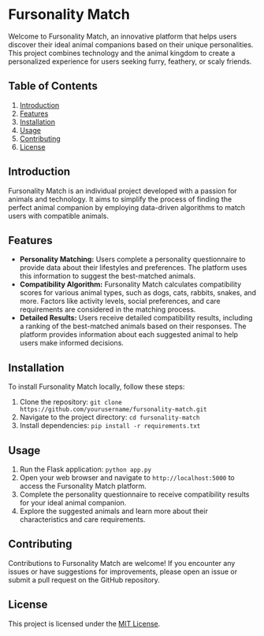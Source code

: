 # Fursonality Match

Welcome to Fursonality Match, an innovative platform that helps users discover their ideal animal companions based on their unique personalities. This project combines technology and the animal kingdom to create a personalized experience for users seeking furry, feathery, or scaly friends.

## Table of Contents
1. [Introduction](#introduction)
2. [Features](#features)
3. [Installation](#installation)
4. [Usage](#usage)
5. [Contributing](#contributing)
6. [License](#license)

## Introduction
Fursonality Match is an individual project developed with a passion for animals and technology. It aims to simplify the process of finding the perfect animal companion by employing data-driven algorithms to match users with compatible animals.

## Features
- **Personality Matching:** Users complete a personality questionnaire to provide data about their lifestyles and preferences. The platform uses this information to suggest the best-matched animals.
- **Compatibility Algorithm:** Fursonality Match calculates compatibility scores for various animal types, such as dogs, cats, rabbits, snakes, and more. Factors like activity levels, social preferences, and care requirements are considered in the matching process.
- **Detailed Results:** Users receive detailed compatibility results, including a ranking of the best-matched animals based on their responses. The platform provides information about each suggested animal to help users make informed decisions.

## Installation
To install Fursonality Match locally, follow these steps:
1. Clone the repository: `git clone https://github.com/yourusername/fursonality-match.git`
2. Navigate to the project directory: `cd fursonality-match`
3. Install dependencies: `pip install -r requirements.txt`

## Usage
1. Run the Flask application: `python app.py`
2. Open your web browser and navigate to `http://localhost:5000` to access the Fursonality Match platform.
3. Complete the personality questionnaire to receive compatibility results for your ideal animal companion.
4. Explore the suggested animals and learn more about their characteristics and care requirements.

## Contributing
Contributions to Fursonality Match are welcome! If you encounter any issues or have suggestions for improvements, please open an issue or submit a pull request on the GitHub repository.

## License
This project is licensed under the [MIT License](LICENSE).
